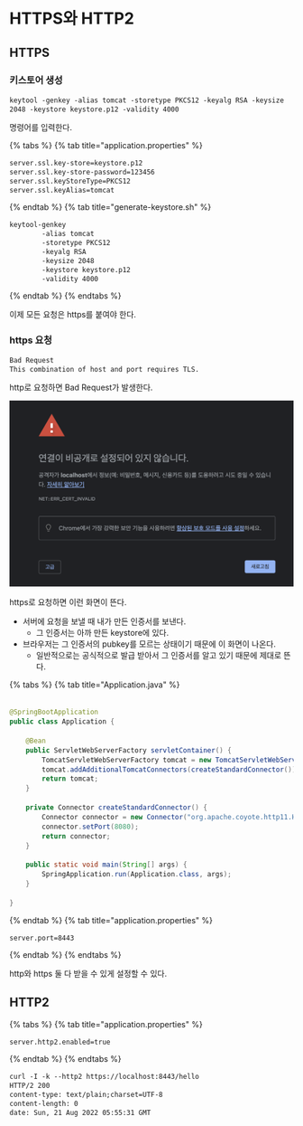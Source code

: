 # HTTPS와 HTTP2

## HTTPS

### 키스토어 생성

```shell
keytool -genkey -alias tomcat -storetype PKCS12 -keyalg RSA -keysize 2048 -keystore keystore.p12 -validity 4000
```

명령어를 입력한다.

{% tabs %} {% tab title="application.properties" %}

```properties
server.ssl.key-store=keystore.p12
server.ssl.key-store-password=123456
server.ssl.keyStoreType=PKCS12
server.ssl.keyAlias=tomcat
```

{% endtab %} {% tab title="generate-keystore.sh" %}

```shell
keytool-genkey
        -alias tomcat
        -storetype PKCS12
        -keyalg RSA
        -keysize 2048
        -keystore keystore.p12
        -validity 4000
```

{% endtab %} {% endtabs %}

이제 모든 요청은 https를 붙여야 한다.

### https 요청

```text
Bad Request
This combination of host and port requires TLS.
```

http로 요청하면 Bad Request가 발생한다.

![](../../.gitbook/assets/keesunbaik-concepts-of-spring-boot/03/스크린샷%202022-08-21%20오후%202.35.33.png)

https로 요청하면 이런 화면이 뜬다.

- 서버에 요청을 보낼 때 내가 만든 인증서를 보낸다.
    - 그 인증서는 아까 만든 keystore에 있다.
- 브라우저는 그 인증서의 pubkey를 모르는 상태이기 때문에 이 화면이 나온다.
    - 일반적으로는 공식적으로 발급 받아서 그 인증서를 알고 있기 때문에 제대로 뜬다.

{% tabs %} {% tab title="Application.java" %}

```java

@SpringBootApplication
public class Application {

    @Bean
    public ServletWebServerFactory servletContainer() {
        TomcatServletWebServerFactory tomcat = new TomcatServletWebServerFactory();
        tomcat.addAdditionalTomcatConnectors(createStandardConnector());
        return tomcat;
    }

    private Connector createStandardConnector() {
        Connector connector = new Connector("org.apache.coyote.http11.Http11NioProtocol");
        connector.setPort(8080);
        return connector;
    }

    public static void main(String[] args) {
        SpringApplication.run(Application.class, args);
    }

}
```

{% endtab %} {% tab title="application.properties" %}

```properties
server.port=8443
```

{% endtab %} {% endtabs %}

http와 https 둘 다 받을 수 있게 설정할 수 있다.


## HTTP2

{% tabs %} {% tab title="application.properties" %}

```properties
server.http2.enabled=true
```

{% endtab %} {% endtabs %}

```text
curl -I -k --http2 https://localhost:8443/hello
HTTP/2 200 
content-type: text/plain;charset=UTF-8
content-length: 0
date: Sun, 21 Aug 2022 05:55:31 GMT
```